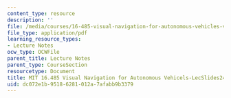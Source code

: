 ```yaml
---
content_type: resource
description: ''
file: /media/courses/16-485-visual-navigation-for-autonomous-vehicles-vnav-fall-2020/dc072e1b95186281012a7afabb9b3379_MIT16_485F20_lec24.pdf
file_type: application/pdf
learning_resource_types:
- Lecture Notes
ocw_type: OCWFile
parent_title: Lecture Notes
parent_type: CourseSection
resourcetype: Document
title: MIT 16.485 Visual Navigation for Autonomous Vehicels-LecSlides24
uid: dc072e1b-9518-6281-012a-7afabb9b3379
---
```


